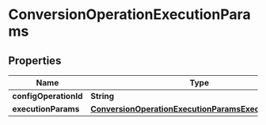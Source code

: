 

# ConversionOperationExecutionParams


## Properties

| Name | Type | Description | Notes |
|------------ | ------------- | ------------- | -------------|
|**configOperationId** | **String** |  |  |
|**executionParams** | [**ConversionOperationExecutionParamsExecutionParams**](ConversionOperationExecutionParamsExecutionParams.md) |  |  [optional] |



